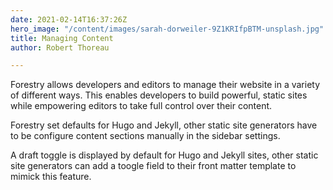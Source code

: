 ```yaml
---
date: 2021-02-14T16:37:26Z
hero_image: "/content/images/sarah-dorweiler-9Z1KRIfpBTM-unsplash.jpg"
title: Managing Content
author: Robert Thoreau

---
```

Forestry allows developers and editors to manage their website in a variety of different ways. This enables developers to build powerful, static sites while empowering editors to take full control over their content.

Forestry set defaults for Hugo and Jekyll, other static site generators have to be configure content sections manually in the sidebar settings.

A draft toggle is displayed by default for Hugo and Jekyll sites, other static site generators can add a toogle field to their front matter template to mimick this feature.
